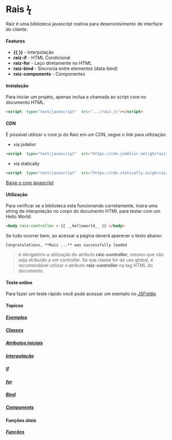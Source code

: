 
# Rais ϟ

Raiz é uma biblioteca javascript reativa para desenvolvimento de interface do cliente.

#### Features

  - **{{ }}** - Interpolação
  - **raiz-if** - HTML Condicional
  - **raiz-for** - Laço diretamente no HTML
  - **raiz-bind** - Sincronia entre elementos (data-bind)
  - **raiz-components** - Componentes

#### Instalação
Para iniciar um projeto, apenas inclua a chamada ao script core no documento HTML.

```html
<script  type="text/javascript"  src=".../raiz.js"></script>
```

#### CDN
É possivel utilizar o core js do Raiz em um CDN, segue o link para utilização:

- via jsdelivr
```html
<script  type="text/javascript"  src="https://cdn.jsdelivr.net/gh/raizjs/raiz@1.0.4/dist/raiz.min.js"></script>
```

- via statically
```html
<script  type="text/javascript"  src="https://cdn.statically.io/gh/raizjs/raiz/master/dist/raiz.min.js"></script>
```

[Baixe o core javascript](https://cdn.jsdelivr.net/gh/raizjs/raiz@master/dist/raiz.min.zip)

#### Utilização
Para verificar se a biblioteca esta funcionando corretamente, insira uma string de interpolação no corpo do documento HTML para testar com um Hello World:
```html
<body raiz-controller > {{ __helloworld__ }} </body>
```
Se tudo ocorrer bem, ao acessar a página deverá aparecer o texto abaixo:
```
Congratulations, **Raiz ...** was successfully loaded
```

> é obrigatório a utilização do atributo **raiz-controller**, mesmo que não seja atribuido a um controller.
> Se sua classe for de uso global, é recomendável utilizar o atributo **raiz-controller** na tag HTML do documento.

#### Teste online
Para fazer um teste rápido você pode acessar um exemplo no [JSFiddle](https://jsfiddle.net/wallrio/8vwfb9dc/)

#### Topicos

##### [Exemplos](help/examples.md)
##### [Classes](help/classes.md)
##### [Atributos iniciais](help/attributes.md)
##### [Interpolação](help/interpolation.md)
##### [If](help/if.md)
##### [for](help/for.md)
##### [Bind](help/bind.md)
##### [Components](help/components.md)

#### Funções úteis
##### [Funções](help/functions.md)